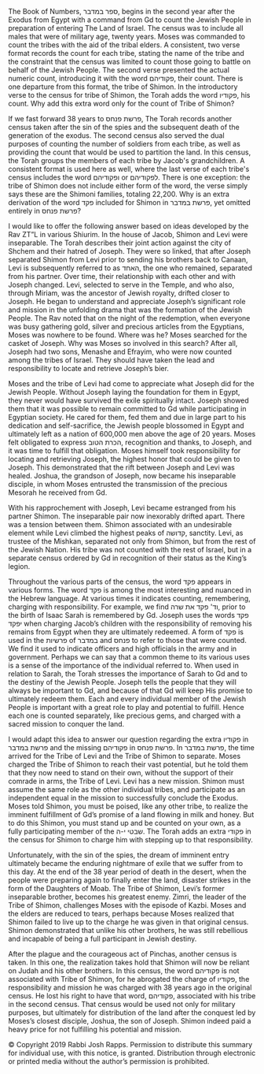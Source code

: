 The Book of Numbers, ספר במדבר, begins in the second year after the Exodus from Egypt with a command from Gd to count the Jewish People in preparation of entering The Land of Israel. The census was to include all males that were of military age, twenty years. Moses was commanded to count the tribes with the aid of the tribal elders. A consistent, two verse format records the count for each tribe, stating the name of the tribe and the constraint that the census was limited to count those going to battle on behalf of the Jewish People. The second verse presented the actual numeric count, introducing it with the word פקודיהם, their count. There is one departure from this format, the tribe of Shimon. In the introductory verse to the census for tribe of Shimon, the Torah adds the word פקודיו, his count. Why add this extra word only for the count of Tribe of Shimon?

If we fast forward 38 years to פרשת פנחס, The Torah records another census taken after the sin of the spies and the subsequent death of the generation of the exodus. The second census also served the dual purposes of counting the number of soldiers from each tribe, as well as providing the count that would be used to partition the land. In this census, the Torah groups the members of each tribe by Jacob's grandchildren. A consistent format is used here as well, where the last verse of each tribe's census includes the word ופקודיהם or לפקודיהם. There is one exception: the tribe of Shimon does not include either form of the word, the verse simply says these are the Shimoni families, totaling 22,200. Why is an extra derivation of the word פקד included for Shimon in פרשת במדבר, yet omitted entirely in פרשת פנחס?

I would like to offer the following answer based on ideas developed by the Rav ZT”L in various Shiurim. In the house of Jacob, Shimon and Levi were inseparable. The Torah describes their joint action against the city of Shchem and their hatred of Joseph. They were so linked, that after Joseph separated Shimon from Levi prior to sending his brothers back to Canaan, Levi is subsequently referred to as האחד, the one who remained, separated from his partner. Over time, their relationship with each other and with Joseph changed. Levi, selected to serve in the Temple, and who also, through Miriam, was the ancestor of Jewish royalty, drifted closer to Joseph. He began to understand and appreciate Joseph’s significant role and mission in the unfolding drama that was the formation of the Jewish People. The Rav noted that on the night of the redemption, when everyone was busy gathering gold, silver and precious articles from the Egyptians, Moses was nowhere to be found. Where was he? Moses searched for the casket of Joseph. Why was Moses so involved in this search? After all, Joseph had two sons, Menashe and Efrayim, who were now counted among the tribes of Israel. They should have taken the lead and responsibility to locate and retrieve Joseph’s bier. 

Moses and the tribe of Levi had come to appreciate what Joseph did for the Jewish People. Without Joseph laying the foundation for them in Egypt, they never would have survived the exile spiritually intact. Joseph showed them that it was possible to remain committed to Gd while participating in Egyptian society. He cared for them, fed them and due in large part to his dedication and self-sacrifice, the Jewish people blossomed in Egypt and ultimately left as a nation of 600,000 men above the age of 20 years. Moses felt obligated to express הכרת הטוב, recognition and thanks, to Joseph, and it was time to fulfill that obligation. Moses himself took responsibility for locating and retrieving Joseph, the highest honor that could be given to Joseph. This demonstrated that the rift between Joseph and Levi was healed. Joshua, the grandson of Joseph, now became his inseparable disciple, in whom Moses entrusted the transmission of the precious Mesorah he received from Gd.

With his rapprochement with Joseph, Levi became estranged from his partner Shimon. The inseparable pair now inexorably drifted apart. There was a tension between them. Shimon associated with an undesirable element while Levi climbed the highest peaks of קדושה, sanctity. Levi, as trustee of the Mishkan, separated not only from Shimon, but from the rest of the Jewish Nation. His tribe was not counted with the rest of Israel, but in a separate census ordered by Gd in recognition of their status as the King’s legion.

Throughout the various parts of the census, the word פקד appears in various forms. The word פקד is among the most interesting and nuanced in the Hebrew language. At various times it indicates counting, remembering, charging with responsibility. For example, we find וד' פקד את שרה, prior to the birth of Isaac Sarah is remembered by Gd. Joseph uses the words פקד יפקד when charging Jacob’s children with the responsibility of removing his remains from Egypt when they are ultimately redeemed. A form of פקד  is used in the פרשיות of במדבר and פנחס to refer to those that were counted. We find it used to indicate officers and high officials in the army and in government. Perhaps we can say that a common theme to its various uses is a sense of the importance of the individual referred to. When used in relation to Sarah, the Torah stresses the importance of Sarah to Gd and to the destiny of the Jewish People. Joseph tells the people that they will always be important to Gd, and because of that Gd will keep His promise to ultimately redeem them. Each and every individual member of the Jewish People is important with a great role to play and potential to fulfill. Hence each one is counted separately, like precious gems, and charged with a sacred mission to conquer the land.

I would adapt this idea to answer our question regarding the extra פקודיו in פרשת במדבר and the missing פקודיהם in פרשת פנחס. In פרשת במדבר, the time arrived for the Tribe of Levi and the Tribe of Shimon to separate. Moses charged the Tribe of Shimon to reach their vast potential, but he told them that they now need to stand on their own, without the support of their comrade in arms, the Tribe of Levi. Levi has a new mission. Shimon must assume the same role as the other individual tribes, and participate as an independent equal in the mission to successfully conclude the Exodus. Moses told Shimon, you must be poised, like any other tribe, to realize the imminent fulfillment of Gd’s promise of a land flowing in milk and honey. But to do this Shimon, you must stand up and be counted on your own, as a fully participating member of the שבטי י-ה. The Torah adds an extra פקודי in the census for Shimon to charge him with stepping up to that responsibility.

Unfortunately, with the sin of the spies, the dream of imminent entry ultimately became the enduring nightmare of exile that we suffer from to this day. At the end of the 38 year period of death in the desert, when the people were preparing again to finally enter the land, disaster strikes in the form of the Daughters of Moab. The Tribe of Shimon, Levi’s former inseparable brother, becomes his greatest enemy. Zimri, the leader of the Tribe of Shimon, challenges Moses with the episode of Kazbi. Moses and the elders are reduced to tears, perhaps because Moses realized that Shimon failed to live up to the charge he was given in that original census. Shimon demonstrated that unlike his other brothers, he was still rebellious and incapable of being a full participant in Jewish destiny. 

After the plague and the courageous act of Pinchas, another census is taken. In this one, the realization takes hold that Shimon will now be reliant on Judah and his other brothers. In this census, the word פקודיהם is not associated with Tribe of Shimon, for he abrogated the charge of פקודיו, the responsibility and mission he was charged with 38 years ago in the original census. He lost his right to have that word, פקודיהם, associated with his tribe in the second census. That census would be used not only for military purposes, but ultimately for distribution of the land after the conquest led by Moses’s closest disciple, Joshua, the son of Joseph. Shimon indeed paid a heavy price for not fulfilling his potential and mission.

© Copyright 2019 Rabbi Josh Rapps. Permission to distribute this summary for individual use, with this notice, is granted. Distribution through electronic or printed media without the author’s permission is prohibited.

